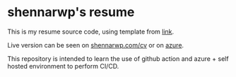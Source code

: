 # shennarwp's resume

This is my resume source code, using template from [link](https://codepen.io/aja9104/pen/nzaZwW).

Live version can be seen on [shennarwp.com/cv](https://shennarwp.com/cv) or on [azure](https://resume.bravewater-857def22.southeastasia.azurecontainerapps.io/).

This repository is intended to learn the use of github action and azure + self hosted environment to perform CI/CD.